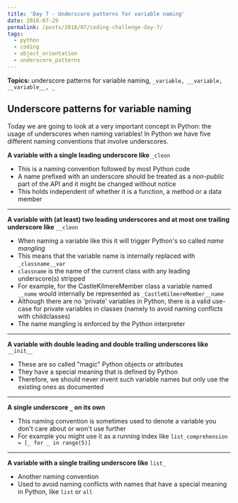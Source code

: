 ```yaml
---
title: 'Day 7 - Underscore patterns for variable naming'
date: 2018-07-29
permalink: /posts/2018/07/coding-challenge-day-7/
tags:
  - python
  - coding
  - object_orientation
  - underscore_patterns
---
```


**Topics:** underscore patterns for variable naming, ```_variable, __variable, __variable__, _```

## Underscore patterns for variable naming

Today we are going to look at a very important concept in Python: the usage of underscores when naming variables! In Python we have five different naming conventions that involve underscores. 
      
**A variable with a single leading underscore like** ```_cleon```
- This is a naming convention followed by most Python code   
- A name prefixed with an underscore should be treated as a *non-public* part of the API and it might be changed without notice   
- This holds independent of whether it is a function, a method or a data member   

----
   
**A variable with (at least) two leading underscores and at most one trailing underscore like** ```__cleon```   
- When naming a variable like this it will trigger Python's so called *name mangling*
- This means that the variable name is internally replaced with ```_classname__var```      
- ```classname``` is the name of the current class with any leading underscore(s) stripped   
- For example, for the CastleKilmereMember class a variable named ```__name``` would internally be represented as ```_CastleKilmereMember__name```   
- Although there are no 'private' variables in Python, there is a valid use-case for private variables in classes (namely to avoid naming conflicts with childclasses)   
- The name mangling is enforced by the Python interpreter   
   
---- 
   
**A variable with double leading and double trailing underscores like** ```__init__```   
- These are so called "magic" Python objects or attributes   
- They have a special meaning that is defined by Python    
- Therefore, we should never invent such variable names but only use the existing ones as documented   

----
   
**A single underscore ```_``` on its own**      
- This naming convention is sometimes used to denote a variable you don't care about or won't use further   
- For example you might use it as a running index like ```list_comprehension = [_ for _ in range(5)]```   

----

**A variable with a single trailing underscore like** ```list_```    
- Another naming convention    
- Used to avoid naming conflicts with names that have a special meaning in Python, like ```list``` or ```all```   
   
   
